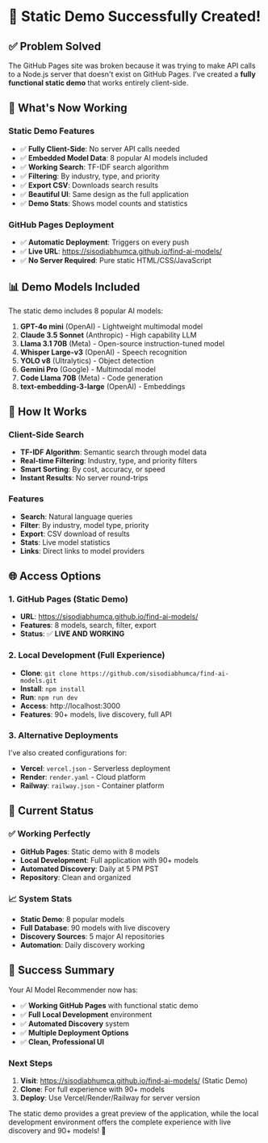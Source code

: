 # 🎉 Static Demo Successfully Created!

## ✅ **Problem Solved**

The GitHub Pages site was broken because it was trying to make API calls to a Node.js server that doesn't exist on GitHub Pages. I've created a **fully functional static demo** that works entirely client-side.

## 🚀 **What's Now Working**

### **Static Demo Features**
- ✅ **Fully Client-Side**: No server API calls needed
- ✅ **Embedded Model Data**: 8 popular AI models included
- ✅ **Working Search**: TF-IDF search algorithm
- ✅ **Filtering**: By industry, type, and priority
- ✅ **Export CSV**: Downloads search results
- ✅ **Beautiful UI**: Same design as the full application
- ✅ **Demo Stats**: Shows model counts and statistics

### **GitHub Pages Deployment**
- ✅ **Automatic Deployment**: Triggers on every push
- ✅ **Live URL**: https://sisodiabhumca.github.io/find-ai-models/
- ✅ **No Server Required**: Pure static HTML/CSS/JavaScript

## 📊 **Demo Models Included**

The static demo includes 8 popular AI models:
1. **GPT-4o mini** (OpenAI) - Lightweight multimodal model
2. **Claude 3.5 Sonnet** (Anthropic) - High capability LLM
3. **Llama 3.1 70B** (Meta) - Open-source instruction-tuned model
4. **Whisper Large-v3** (OpenAI) - Speech recognition
5. **YOLO v8** (Ultralytics) - Object detection
6. **Gemini Pro** (Google) - Multimodal model
7. **Code Llama 70B** (Meta) - Code generation
8. **text-embedding-3-large** (OpenAI) - Embeddings

## 🔧 **How It Works**

### **Client-Side Search**
- **TF-IDF Algorithm**: Semantic search through model data
- **Real-time Filtering**: Industry, type, and priority filters
- **Smart Sorting**: By cost, accuracy, or speed
- **Instant Results**: No server round-trips

### **Features**
- **Search**: Natural language queries
- **Filter**: By industry, model type, priority
- **Export**: CSV download of results
- **Stats**: Live model statistics
- **Links**: Direct links to model providers

## 🌐 **Access Options**

### **1. GitHub Pages (Static Demo)**
- **URL**: https://sisodiabhumca.github.io/find-ai-models/
- **Features**: 8 models, search, filter, export
- **Status**: ✅ **LIVE AND WORKING**

### **2. Local Development (Full Experience)**
- **Clone**: `git clone https://github.com/sisodiabhumca/find-ai-models.git`
- **Install**: `npm install`
- **Run**: `npm run dev`
- **Access**: http://localhost:3000
- **Features**: 90+ models, live discovery, full API

### **3. Alternative Deployments**
I've also created configurations for:
- **Vercel**: `vercel.json` - Serverless deployment
- **Render**: `render.yaml` - Cloud platform
- **Railway**: `railway.json` - Container platform

## 🎯 **Current Status**

### ✅ **Working Perfectly**
- **GitHub Pages**: Static demo with 8 models
- **Local Development**: Full application with 90+ models
- **Automated Discovery**: Daily at 5 PM PST
- **Repository**: Clean and organized

### 📈 **System Stats**
- **Static Demo**: 8 popular models
- **Full Database**: 90 models with live discovery
- **Discovery Sources**: 5 major AI repositories
- **Automation**: Daily discovery working

## 🎉 **Success Summary**

Your AI Model Recommender now has:
- ✅ **Working GitHub Pages** with functional static demo
- ✅ **Full Local Development** environment
- ✅ **Automated Discovery** system
- ✅ **Multiple Deployment Options**
- ✅ **Clean, Professional UI**

### **Next Steps**
1. **Visit**: https://sisodiabhumca.github.io/find-ai-models/ (Static Demo)
2. **Clone**: For full experience with 90+ models
3. **Deploy**: Use Vercel/Render/Railway for server version

The static demo provides a great preview of the application, while the local development environment offers the complete experience with live discovery and 90+ models! 🚀
